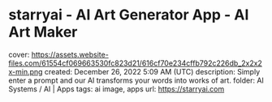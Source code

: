 # starryai - AI Art Generator App - AI Art Maker

cover: https://assets.website-files.com/61554cf069663530fc823d21/616cf70e234cffb792c226db_2x2x2x-min.png
created: December 26, 2022 5:09 AM (UTC)
description: Simply enter a prompt and our AI transforms your words into works of art.
folder: AI Systems / AI | Apps
tags: ai image, apps
url: https://starryai.com
